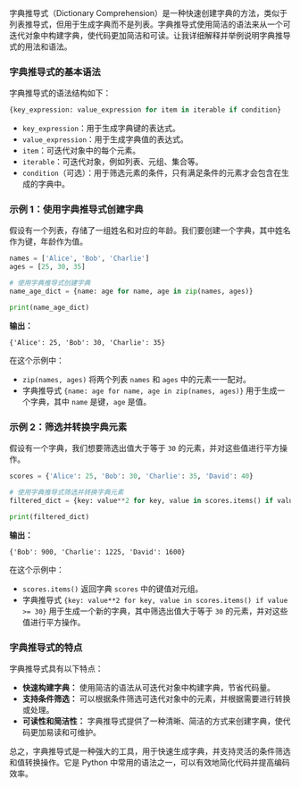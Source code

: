 字典推导式（Dictionary Comprehension）是一种快速创建字典的方法，类似于列表推导式，但用于生成字典而不是列表。字典推导式使用简洁的语法来从一个可迭代对象中构建字典，使代码更加简洁和可读。让我详细解释并举例说明字典推导式的用法和语法。

### 字典推导式的基本语法

字典推导式的语法结构如下：

```python
{key_expression: value_expression for item in iterable if condition}
```

- `key_expression`：用于生成字典键的表达式。
- `value_expression`：用于生成字典值的表达式。
- `item`：可迭代对象中的每个元素。
- `iterable`：可迭代对象，例如列表、元组、集合等。
- `condition`（可选）：用于筛选元素的条件，只有满足条件的元素才会包含在生成的字典中。

### 示例 1：使用字典推导式创建字典

假设有一个列表，存储了一组姓名和对应的年龄。我们要创建一个字典，其中姓名作为键，年龄作为值。

```python
names = ['Alice', 'Bob', 'Charlie']
ages = [25, 30, 35]

# 使用字典推导式创建字典
name_age_dict = {name: age for name, age in zip(names, ages)}

print(name_age_dict)
```

**输出：**
```
{'Alice': 25, 'Bob': 30, 'Charlie': 35}
```

在这个示例中：

- `zip(names, ages)` 将两个列表 `names` 和 `ages` 中的元素一一配对。
- 字典推导式 `{name: age for name, age in zip(names, ages)}` 用于生成一个字典，其中 `name` 是键，`age` 是值。

### 示例 2：筛选并转换字典元素

假设有一个字典，我们想要筛选出值大于等于 `30` 的元素，并对这些值进行平方操作。

```python
scores = {'Alice': 25, 'Bob': 30, 'Charlie': 35, 'David': 40}

# 使用字典推导式筛选并转换字典元素
filtered_dict = {key: value**2 for key, value in scores.items() if value >= 30}

print(filtered_dict)
```

**输出：**
```
{'Bob': 900, 'Charlie': 1225, 'David': 1600}
```

在这个示例中：

- `scores.items()` 返回字典 `scores` 中的键值对元组。
- 字典推导式 `{key: value**2 for key, value in scores.items() if value >= 30}` 用于生成一个新的字典，其中筛选出值大于等于 `30` 的元素，并对这些值进行平方操作。

### 字典推导式的特点

字典推导式具有以下特点：

- **快速构建字典：** 使用简洁的语法从可迭代对象中构建字典，节省代码量。
- **支持条件筛选：** 可以根据条件筛选可迭代对象中的元素，并根据需要进行转换或处理。
- **可读性和简洁性：** 字典推导式提供了一种清晰、简洁的方式来创建字典，使代码更加易读和可维护。

总之，字典推导式是一种强大的工具，用于快速生成字典，并支持灵活的条件筛选和值转换操作。它是 Python 中常用的语法之一，可以有效地简化代码并提高编码效率。